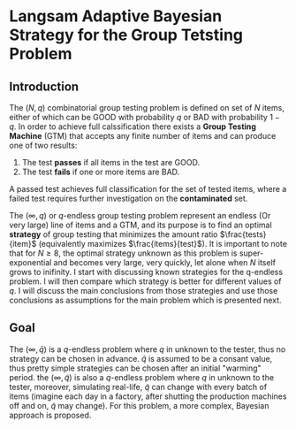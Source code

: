 # Langsam Adaptive Bayesian Strategy for the Group Tetsting Problem
## Introduction

The $(N, q)$ combinatorial group testing problem is defined on set of $N$ items, either of which can be GOOD with probability $q$ or BAD with probability $1-q$. In order to achieve full calssification there exists a **Group Testing Machine** (GTM) that accepts any finite number of items and can produce one of two results:
1. The test **passes** if all items in the test are GOOD.
2. The test **fails** if one or more items are BAD.

A passed test achieves full classification for the set of tested items, where a failed test requires further investigation on the **contaminated** set.

The $(\infty, q)$ or $q$-endless group testing problem represent an endless (Or very large) line of items and a GTM, and its purpose is to find an optimal **strategy** of group testing that minimizes the amount ratio $\frac{tests}{item}$ (equivalently maximizes $\frac{items}{test}$). It is important to note that for $N \ge 8$, the optimal strategy unknown as this problem is super-exponential and becomes very large, very quickly, let alone when $N$ itself grows to inifinity. I start with discussing known strategies for the q-endless problem. I will then compare which strategy is better for different values of $q$. I will discuss the main conclusions from those strategies and use those conclusions as assumptions for the main problem which is presented next.

## Goal
The $(\infty, \bar{q})$ is a $q$-endless problem where $q$ in unknown to the tester, thus no strategy can be chosen in advance. $\bar{q}$ is assumed to be a consant value, thus pretty simple strategies can be chosen after an initial "warming" period.
the $(\infty, \tilde{q})$ is also a $q$-endless problem where $q$ in unknown to the tester, moreover, simulating real-life, $\tilde{q}$ can change with every batch of items (imagine each day in a factory, after shutting the production machines off and on, $\tilde{q}$ may change). For this problem, a more complex, Bayesian approach is proposed.